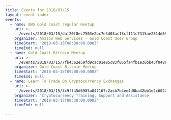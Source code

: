 ```yaml
---
title: Events for 2018/03/15
layout: event-index
events:
  - name: AWS Gold Coast regular meetup
    uri: >-
      /events/2018/03/15/daf20f8ec7503e2bc7e3d03ac15cf111c7315ae2814d69ae3c39dac9c2bcc036
    organizer: Amazon Web Services - Gold Coast User Group
    timeStart: '2018-03-15T08:30:00.000Z'
    timeEnd: null
  - name: Gold Coast Bitcoin Meetup
    uri: >-
      /events/2018/03/15/7fb4362e59fd9cac01e85c83f055fa4fb1e36bb43f0486e48b36c9e26b73515a
    organizer: Gold Coast Bitcoin Meetup
    timeStart: '2018-03-15T09:00:00.000Z'
    timeEnd: null
  - name: Learn To Trade On Cryptocurrency Exchanges
    uri: >-
      /events/2018/03/15/3c9ff45d6985a847167c2acb7b4ee4d0ba42bb1e2c60222ae4ee1b348b035bff
    organizer: 'Cryptocurrency Training, Support and Assistance'
    timeStart: '2018-03-15T08:30:00.000Z'
    timeEnd: null

---
```

